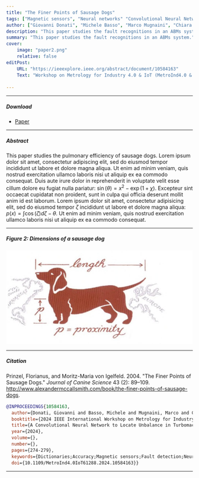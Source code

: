 ```yaml
---
title: "The Finer Points of Sausage Dogs" 
tags: ["Magnetic sensors", "Neural networks" "Convolutional Neural Networks"]
author: ["Giovanni Donati", "Michele Basso", "Marco Mugnaini", "Chiara Camerota"]
description: "This paper studies the fault recognitions in an ABMs system. Published in 2024 IEEE International Workshop on Metrology for Industry 4.0 & IoT (MetroInd4.0 & IoT), 2024." 
summary: "This paper studies the fault recognitions in an ABMs system." 
cover:
    image: "paper2.png"
    relative: false
editPost:
    URL: "https://ieeexplore.ieee.org/abstract/document/10584163"
    Text: "Workshop on Metrology for Industry 4.0 & IoT (MetroInd4.0 & IoT)"

---
```


---

##### Download

+ [Paper](paper2.pdf)

---

##### Abstract

This paper studies the pulmonary efficiency of sausage dogs. Lorem ipsum dolor sit amet, consectetur adipiscing elit, sed do eiusmod tempor incididunt ut labore et dolore magna aliqua. Ut enim ad minim veniam, quis nostrud exercitation ullamco laboris nisi ut aliquip ex ea commodo consequat. Duis aute irure dolor in reprehenderit in voluptate velit esse cillum dolore eu fugiat nulla pariatur: $\sin(\theta) = x^2 - \exp(1+\chi)$. Excepteur sint occaecat cupidatat non proident, sunt in culpa qui officia deserunt mollit anim id est laborum. Lorem ipsum dolor sit amet, consectetur adipisicing elit, sed do eiusmod tempor $\zeta$ incididunt ut labore et dolore magna aliqua: $p(x) = \int \cos(\zeta) d\zeta - \theta$. Ut enim ad minim veniam, quis nostrud exercitation ullamco laboris nisi ut aliquip ex ea commodo consequat.

---

##### Figure 2: Dimensions of a sausage dog

![](paper2.png)

---

##### Citation

Prinzel, Florianus, and Moritz-Maria von Igelfeld. 2004. "The Finer Points of Sausage Dogs." *Journal of Canine Science* 43 (2): 89–109. http://www.alexandermccallsmith.com/book/the-finer-points-of-sausage-dogs.

```BibTeX
@INPROCEEDINGS{10584163,
  author={Donati, Giovanni and Basso, Michele and Mugnaini, Marco and Camerota, Chiara},
  booktitle={2024 IEEE International Workshop on Metrology for Industry 4.0 & IoT (MetroInd4.0 & IoT)}, 
  title={A Convolutional Neural Network to Locate Unbalance in Turbomachinery Supported by AMBs}, 
  year={2024},
  volume={},
  number={},
  pages={274-279},
  keywords={Dictionaries;Accuracy;Magnetic sensors;Fault detection;Neural networks;Rotors;Impellers;Active Magnetic Bearings;AMB;Rotor fault;Unbalance Fault;Convolutional Neural Networks},
  doi={10.1109/MetroInd4.0IoT61288.2024.10584163}}
```

---
